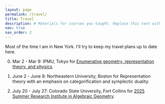 ```yaml
---
layout: page
permalink: /travel/
title: Travel
description: # Materials for courses you taught. Replace this text with your description.
nav: true
nav_order: 2
---
```


Most of the time I am in New York. I'll try to keep my travel plans up to date here.

0. Mar 2 - Mar 9: IPMU, Tokyo for [Enumerative geometry, representation theory, and physics](https://indico.ipmu.jp/event/427/).

0. June 2 - June 8: Northeastern University, Boston for Representation theory with an emphasis on categorification and symplectic duality.

0. July 20 - July 27: Colorado State University, Fort Collins for [2025 Summer Research Institute in Algebraic Geometry](https://sites.google.com/view/2025summerinstitute/home).

